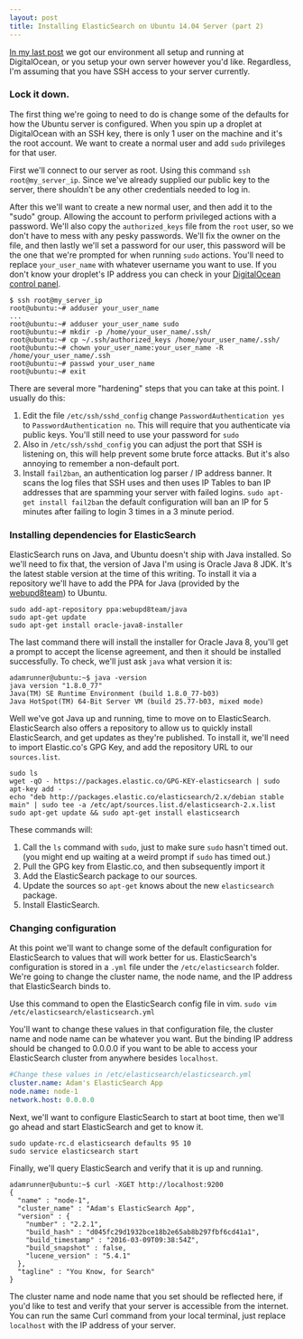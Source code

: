 ```yaml
---
layout: post
title: Installing ElasticSearch on Ubuntu 14.04 Server (part 2)
---
```


[In my last post](/2016-03-24-elastic-search-part-1) we got our environment all setup and running at DigitalOcean, or you setup your own server however you'd like. Regardless, I'm assuming that you have SSH access to your server currently.

### Lock it down.
The first thing we're going to need to do is change some of the defaults for how the Ubuntu server is configured. When you spin up a droplet at DigitalOcean with an SSH key, there is only 1 user on the machine and it's the root account. We want to create a normal user and add `sudo` privileges for that user.

First we'll connect to our server as root. Using this command `ssh root@my_server_ip`. Since we've already supplied our public key to the server, there shouldn't be any other credentials needed to log in.

After this we'll want to create a new normal user, and then add it to the "sudo" group. Allowing the account to perform privileged actions with a password. We'll also copy the `authorized_keys` file from the `root` user, so we don't have to mess with any pesky passwords. We'll fix the owner on the file, and then lastly we'll set a password for our user, this password will be the one that we're prompted for when running `sudo` actions.
You'll need to replace `your_user_name` with whatever username you want to use. If you don't know your droplet's IP address you can check in your [DigitalOcean control panel](https://cloud.digitalocean.com/droplets).

~~~
$ ssh root@my_server_ip
root@ubuntu:~# adduser your_user_name
...
root@ubuntu:~# adduser your_user_name sudo
root@ubuntu:~# mkdir -p /home/your_user_name/.ssh/
root@ubuntu:~# cp ~/.ssh/authorized_keys /home/your_user_name/.ssh/
root@ubuntu:~# chown your_user_name:your_user_name -R /home/your_user_name/.ssh
root@ubuntu:~# passwd your_user_name
root@ubuntu:~# exit
~~~

There are several more "hardening" steps that you can take at this point. I usually do this:

1. Edit the file `/etc/ssh/sshd_config` change `PasswordAuthentication yes` to `PasswordAuthentication no`. This will require that you authenticate via public keys. You'll still need to use your password for `sudo`
1. Also in `/etc/ssh/sshd_config` you can adjust the port that SSH is listening on, this will help prevent some brute force attacks. But it's also annoying to remember a non-default port.
1. Install `fail2ban`, an authentication log parser / IP address banner. It scans the log files that SSH uses and then uses IP Tables to ban IP addresses that are spamming your server with failed logins. `sudo apt-get install fail2ban` the default configuration will ban an IP for 5 minutes after failing to login 3 times in a 3 minute period.

### Installing dependencies for ElasticSearch
ElasticSearch runs on Java, and Ubuntu doesn't ship with Java installed. So we'll need to fix that, the version of Java I'm using is Oracle Java 8 JDK. It's the latest stable version at the time of this writing. To install it via a repository we'll have to add the PPA for Java (provided by the [webupd8team](http://www.webupd8.org/)) to Ubuntu.

~~~
sudo add-apt-repository ppa:webupd8team/java
sudo apt-get update
sudo apt-get install oracle-java8-installer
~~~

The last command there will install the installer for Oracle Java 8, you'll get a prompt to accept the license agreement, and then it should be installed successfully.
To check, we'll just ask `java` what version it is:

~~~
adamrunner@ubuntu:~$ java -version
java version "1.8.0_77"
Java(TM) SE Runtime Environment (build 1.8.0_77-b03)
Java HotSpot(TM) 64-Bit Server VM (build 25.77-b03, mixed mode)
~~~

Well we've got Java up and running, time to move on to ElasticSearch. ElasticSearch also offers a repository to allow us to quickly install ElasticSearch, and get updates as they're published. To install it, we'll need to import Elastic.co's GPG Key, and add the repository URL to our `sources.list`.

~~~
sudo ls
wget -qO - https://packages.elastic.co/GPG-KEY-elasticsearch | sudo apt-key add -
echo "deb http://packages.elastic.co/elasticsearch/2.x/debian stable main" | sudo tee -a /etc/apt/sources.list.d/elasticsearch-2.x.list
sudo apt-get update && sudo apt-get install elasticsearch
~~~

These commands will:

1. Call the `ls` command with `sudo`, just to make sure `sudo` hasn't timed out. (you might end up waiting at a weird prompt if `sudo` has timed out.)
1. Pull the GPG key from Elastic.co, and then subsequently import it
1. Add the ElasticSearch package to our sources.
1. Update the sources so `apt-get` knows about the new `elasticsearch` package.
1. Install ElasticSearch.

### Changing configuration
At this point we'll want to change some of the default configuration for ElasticSearch to values that will work better for us. ElasticSearch's configuration is stored in a `.yml` file under the `/etc/elasticsearch` folder. We're going to change the cluster name, the node name, and the IP address that ElasticSearch binds to.

Use this command to open the ElasticSearch config file in vim. `sudo vim /etc/elasticsearch/elasticsearch.yml`

You'll want to change these values in that configuration file, the cluster name and node name can be whatever you want. But the binding IP address should be changed to 0.0.0.0 if you want to be able to access your ElasticSearch cluster from anywhere besides `localhost`.

~~~yml
#Change these values in /etc/elasticsearch/elasticsearch.yml
cluster.name: Adam's ElasticSearch App
node.name: node-1
network.host: 0.0.0.0
~~~

Next, we'll want to configure ElasticSearch to start at boot time, then we'll go ahead and start ElasticSearch and get to know it.

~~~
sudo update-rc.d elasticsearch defaults 95 10
sudo service elasticsearch start
~~~

Finally, we'll query ElasticSearch and verify that it is up and running.

~~~
adamrunner@ubuntu:~$ curl -XGET http://localhost:9200
{
  "name" : "node-1",
  "cluster_name" : "Adam's ElasticSearch App",
  "version" : {
    "number" : "2.2.1",
    "build_hash" : "d045fc29d1932bce18b2e65ab8b297fbf6cd41a1",
    "build_timestamp" : "2016-03-09T09:38:54Z",
    "build_snapshot" : false,
    "lucene_version" : "5.4.1"
  },
  "tagline" : "You Know, for Search"
}
~~~

The cluster name and node name that you set should be reflected here, if you'd like to test and verify that your server is accessible from the internet. You can run the same Curl command from your local terminal, just replace `localhost` with the IP address of your server.
